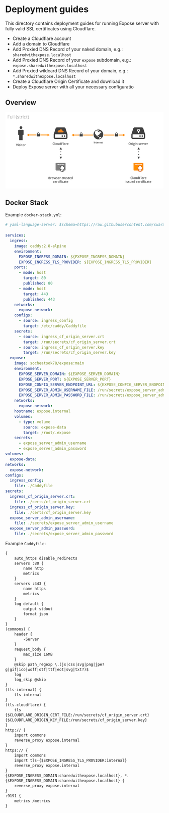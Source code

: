 # Deployment guides

This directory contains deployment guides for running Expose server with fully valid SSL certificates using Cloudflare.

- Create a Cloudflare account
- Add a domain to Cloudflare
- Add Proxied DNS Record of your naked domain, e.g.: `sharedwithexpose.localhost`
- Add Proxied DNS Record of your `expose` subdomain, e.g.: `expose.sharedwithexpose.localhost`
- Add Proxied wildcard DNS Record of your domain, e.g.: `*.sharedwithexpose.localhost`
- Create a Cloudflare Origin Certificate and download it
- Deploy Expose server with all your necessary configuratio

## Overview

![alt text](image.png)

## Docker Stack
Example `docker-stack.yml`:

```yaml
# yaml-language-server: $schema=https://raw.githubusercontent.com/swarmlibs/dockerstack-schema/main/schema/dockerstack-spec.json

services:
  ingress:
    image: caddy:2.8-alpine
    environment:
      EXPOSE_INGRESS_DOMAIN: ${EXPOSE_INGRESS_DOMAIN}
      EXPOSE_INGRESS_TLS_PROVIDER: ${EXPOSE_INGRESS_TLS_PROVIDER}
    ports:
      - mode: host
        target: 80
        published: 80
      - mode: host
        target: 443
        published: 443
    networks:
      expose-network:
    configs:
      - source: ingress_config
        target: /etc/caddy/Caddyfile
    secrets:
      - source: ingress_cf_origin_server.crt
        target: /run/secrets/cf_origin_server.crt
      - source: ingress_cf_origin_server.key
        target: /run/secrets/cf_origin_server.key
  expose:
    image: socheatsok78/expose:main
    environment:
      EXPOSE_SERVER_DOMAIN: ${EXPOSE_SERVER_DOMAIN}
      EXPOSE_SERVER_PORT: ${EXPOSE_SERVER_PORT}
      EXPOSE_CONFIG_SERVER_ENDPOINT_URL: ${EXPOSE_CONFIG_SERVER_ENDPOINT_URL}
      EXPOSE_SERVER_ADMIN_USERNAME_FILE: /run/secrets/expose_server_admin_username
      EXPOSE_SERVER_ADMIN_PASSWORD_FILE: /run/secrets/expose_server_admin_password
    networks:
      expose-network:
    hostname: expose.internal
    volumes:
      - type: volume
        source: expose-data
        target: /root/.expose
    secrets:
      - expose_server_admin_username
      - expose_server_admin_password
volumes:
  expose-data:
networks:
  expose-network:
configs:
  ingress_config:
    file: ./Caddyfile
secrets:
  ingress_cf_origin_server.crt:
    file: ./certs/cf_origin_server.crt
  ingress_cf_origin_server.key:
    file: ./certs/cf_origin_server.key
  expose_server_admin_username:
    file: ./secrets/expose_server_admin_username
  expose_server_admin_password:
    file: ./secrets/expose_server_admin_password
```

Example `Caddyfile`:

```caddy
{
	auto_https disable_redirects
	servers :80 {
		name http
		metrics
	}
	servers :443 {
		name https
		metrics
	}
	log default {
		output stdout
		format json
	}
}
(commons) {
	header {
		-Server
	}
	request_body {
		max_size 16MB
	}
	@skip path_regexp \.(js|css|svg|png|jpe?g|gif|ico|woff|otf|ttf|eot|svg|txt?)$
	log
	log_skip @skip
}
(tls-internal) {
	tls internal
}
(tls-cloudflare) {
	tls {$CLOUDFLARE_ORIGIN_CERT_FILE:/run/secrets/cf_origin_server.crt} {$CLOUDFLARE_ORIGIN_KEY_FILE:/run/secrets/cf_origin_server.key}
}
http:// {
	import commons
	reverse_proxy expose.internal
}
https:// {
	import commons
	import tls-{$EXPOSE_INGRESS_TLS_PROVIDER:internal}
	reverse_proxy expose.internal
}
{$EXPOSE_INGRESS_DOMAIN:sharedwithexpose.localhost}, *.{$EXPOSE_INGRESS_DOMAIN:sharedwithexpose.localhost} {
	reverse_proxy expose.internal
}
:9191 {
	metrics /metrics
}
```
